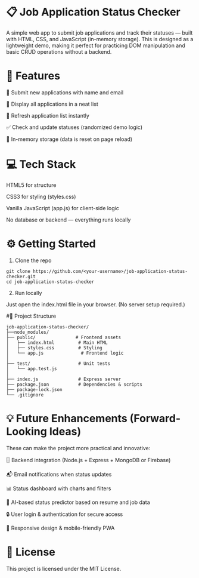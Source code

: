 # 📋 Job Application Status Checker

A simple web app to submit job applications and track their statuses — built with HTML, CSS, and JavaScript (in-memory storage). This is designed as a lightweight demo, making it perfect for practicing DOM manipulation and basic CRUD operations without a backend.

# 🚀 Features

📝 Submit new applications with name and email

📄 Display all applications in a neat list

🔁 Refresh application list instantly

✅ Check and update statuses (randomized demo logic)

💾 In-memory storage (data is reset on page reload)

# 💻 Tech Stack

HTML5 for structure

CSS3 for styling (styles.css)

Vanilla JavaScript (app.js) for client-side logic

No database or backend — everything runs locally

# ⚙️ Getting Started

1. Clone the repo
```
git clone https://github.com/<your-username>/job-application-status-checker.git
cd job-application-status-checker
```
2. Run locally

Just open the index.html file in your browser.
(No server setup required.)

#📂 Project Structure
```
job-application-status-checker/
├──node_modules/
├── public/               # Frontend assets
│   ├── index.html         # Main HTML
│   ├── styles.css         # Styling
│   └── app.js              # Frontend logic
│
├── test/                  # Unit tests
│   └── app.test.js
│
├── index.js               # Express server
├── package.json           # Dependencies & scripts
├── package-lock.json
└── .gitignore
```

# 💡 Future Enhancements (Forward-Looking Ideas)

These can make the project more practical and innovative:

🗄️ Backend integration (Node.js + Express + MongoDB or Firebase)

📬 Email notifications when status updates

📊 Status dashboard with charts and filters

🤖 AI-based status predictor based on resume and job data

🔒 User login & authentication for secure access

📱 Responsive design & mobile-friendly PWA

# 📜 License

This project is licensed under the MIT License.

